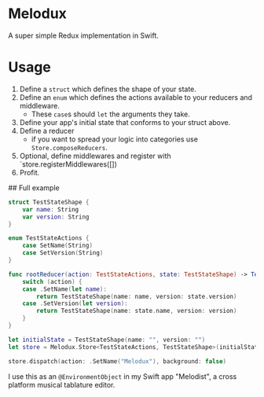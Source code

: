 # Melodux

A super simple Redux implementation in Swift.

# Usage

1. Define a `struct` which defines the shape of your state.
2. Define an `enum` which defines the actions available to your reducers and middleware.
	* These `case`s should `let` the arguments they take.
3. Define your app's initial state that conforms to your struct above.
4. Define a reducer
	* if you want to spread your logic into categories use `Store.composeReducers`.
5. Optional, define middlewares and register with `store.registerMiddlewares([])
6. Profit.

## Full example

```swift
struct TestStateShape {
	var name: String
	var version: String
}

enum TestStateActions {
	case SetName(String)
	case SetVersion(String)
}

func rootReducer(action: TestStateActions, state: TestStateShape) -> TestStateShape {
	switch (action) {
	case .SetName(let name):
		return TestStateShape(name: name, version: state.version)
	case .SetVersion(let version):
		return TestStateShape(name: state.name, version: version)
	}
}

let initialState = TestStateShape(name: "", version: "")
let store = Melodux.Store<TestStateActions, TestStateShape>(initialState: initialState, rootReducer: rootReducer)

store.dispatch(action: .SetName("Melodux"), background: false)
```

I use this as an `@EnvironmentObject` in my Swift app "Melodist", a cross platform musical tablature editor.
